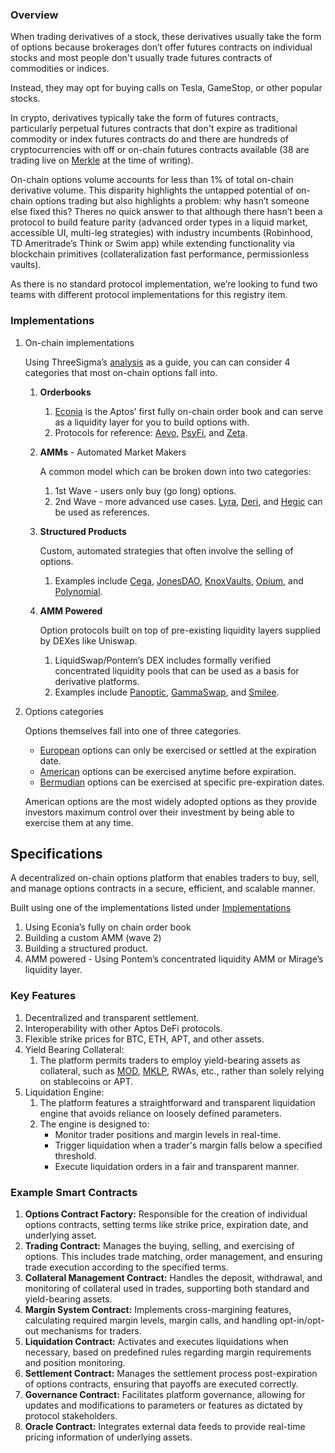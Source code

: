 ### Overview

When trading derivatives of a stock, these derivatives usually take the form of options because brokerages don’t offer futures contracts on individual stocks and most people don't usually trade futures contracts of commodities or indices.

Instead, they may opt for buying calls on Tesla, GameStop, or other popular stocks.

In crypto, derivatives typically take the form of futures contracts, particularly perpetual futures contracts that don't expire as traditional commodity or index futures contracts do and there are hundreds of cryptocurrencies with off or on-chain futures contracts available (38 are trading live on [Merkle](https://merkle.trade/) at the time of writing).

On-chain options volume accounts for less than 1% of total on-chain derivative volume. This disparity highlights the untapped potential of on-chain options trading but also highlights a problem: why hasn’t someone else fixed this? Theres no quick answer to that although there hasn’t been a protocol to build feature parity (advanced order types in a liquid market, accessible UI, multi-leg strategies) with industry incumbents (Robinhood, TD Ameritrade’s Think or Swim app) while extending functionality via blockchain primitives (collateralization fast performance, permissionless vaults).

As there is no standard protocol implementation, we’re looking to fund two teams with different protocol implementations for this registry item.

### Implementations

1. On-chain implementations

    Using ThreeSigma’s [analysis](https://threesigma.xyz/blog/defi-options-landscape) as a guide, you can can consider 4 categories that most on-chain options fall into.

    1. **Orderbooks**
        1. [Econia](https://www.econialabs.com/) is the Aptos’ first fully on-chain order book and can serve as a liquidity layer for you to build options with.
        2. Protocols for reference: [Aevo](https://www.aevo.xyz/), [PsyFi](https://www.psyfi.io/), and [Zeta](https://www.zeta.markets/).
    2. **AMMs** - Automated Market Makers

        A common model which can be broken down into two categories:

        1. 1st Wave - users only buy (go long) options.
        2. 2nd Wave - more advanced use cases. [Lyra](https://lyra.finance/), [Deri](https://deri.io/), and [Hegic](https://www.hegic.co/) can be used as references.
    3. **Structured Products**

        Custom, automated strategies that often involve the selling of options.

        1. Examples include [Cega](https://app.cega.fi/), [JonesDAO](https://www.jonesdao.io/), [KnoxVaults](https://www.knoxvaults.com/), [Opium](https://opium.finance/), and [Polynomial](https://www.polynomial.fi/).
    4. **AMM Powered**

        Option protocols built on top of pre-existing liquidity layers supplied by DEXes like Uniswap.

        1. LiquidSwap/Pontem’s DEX includes formally verified concentrated liquidity pools that can be used as a basis for derivative platforms.
        2. Examples include [Panoptic](https://www.panoptic.xyz/), [GammaSwap](https://gammaswap.com/), and [Smilee](https://smilee.finance/).
2. Options categories

    Options themselves fall into one of three categories.

    - [European](https://www.investopedia.com/terms/e/europeanoption.asp) options can only be exercised or settled at the expiration date.
    - [American](https://www.google.com/search?q=investopedia+american+options&sourceid=chrome&ie=UTF-8) options can be exercised anytime before expiration.
    - [Bermudian](https://www.investopedia.com/terms/b/bermuda.asp) options can be exercised at specific pre-expiration dates.

    American options are the most widely adopted options as they provide investors maximum control over their investment by being able to exercise them at any time.


## Specifications

A decentralized on-chain options platform that enables traders to buy, sell, and manage options contracts in a secure, efficient, and scalable manner.

Built using one of the implementations listed under [Implementations](https://www.notion.so/Registry-Options-edcf6446583147deadc341f90a97c555?pvs=21)

1. Using Econia’s fully on chain order book
2. Building a custom AMM (wave 2)
3. Building a structured product.
4. AMM powered - Using Pontem’s concentrated liquidity AMM or Mirage’s liquidity layer.

### Key Features

1. Decentralized and transparent settlement.
2. Interoperability with other Aptos DeFi protocols.
3. Flexible strike prices for BTC, ETH, APT, and other assets.
4. Yield Bearing Collateral:
    1. The platform permits traders to employ yield-bearing assets as collateral, such as [MOD](https://docs.thala.fi/thala-protocol-design/move-dollar-mod/stablecoin), [MKLP](https://docs.merkle.trade/merkle-lp), RWAs, etc., rather than solely relying on stablecoins or APT.
5. Liquidation Engine:
    1. The platform features a straightforward and transparent liquidation engine that avoids reliance on loosely defined parameters.
    2. The engine is designed to:
        - Monitor trader positions and margin levels in real-time.
        - Trigger liquidation when a trader's margin falls below a specified threshold.
        - Execute liquidation orders in a fair and transparent manner.

### Example Smart Contracts

1. **Options Contract Factory:** Responsible for the creation of individual options contracts, setting terms like strike price, expiration date, and underlying asset.
2. **Trading Contract:** Manages the buying, selling, and exercising of options. This includes trade matching, order management, and ensuring trade execution according to the specified terms.
3. **Collateral Management Contract:** Handles the deposit, withdrawal, and monitoring of collateral used in trades, supporting both standard and yield-bearing assets.
4. **Margin System Contract:** Implements cross-margining features, calculating required margin levels, margin calls, and handling opt-in/opt-out mechanisms for traders.
5. **Liquidation Contract:** Activates and executes liquidations when necessary, based on predefined rules regarding margin requirements and position monitoring.
6. **Settlement Contract:** Manages the settlement process post-expiration of options contracts, ensuring that payoffs are executed correctly.
7. **Governance Contract:** Facilitates platform governance, allowing for updates and modifications to parameters or features as dictated by protocol stakeholders.
8. **Oracle Contract:** Integrates external data feeds to provide real-time pricing information of underlying assets.
